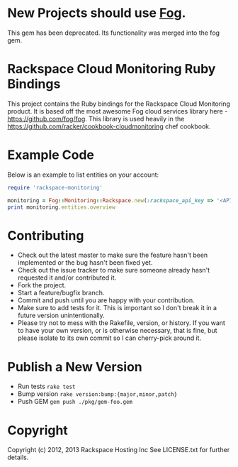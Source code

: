 # New Projects should use [Fog](http://github.com/fog/fog).
This gem has been deprecated.  Its functionality was merged into the fog gem.

# Rackspace Cloud Monitoring Ruby Bindings

This project contains the Ruby bindings for the Rackspace Cloud Monitoring product.  It is based off the most awesome Fog cloud services library here - https://github.com/fog/fog.  This library is used heavily in the https://github.com/racker/cookbook-cloudmonitoring chef cookbook.

# Example Code

Below is an example to list entities on your account:

```ruby
require 'rackspace-monitoring'

monitoring = Fog::Monitoring::Rackspace.new(:rackspace_api_key => '<API-KEY>', :rackspace_username => '<USERNAME>')
print monitoring.entities.overview

```

# Contributing
 
* Check out the latest master to make sure the feature hasn't been implemented or the bug hasn't been fixed yet.
* Check out the issue tracker to make sure someone already hasn't requested it and/or contributed it.
* Fork the project.
* Start a feature/bugfix branch.
* Commit and push until you are happy with your contribution.
* Make sure to add tests for it. This is important so I don't break it in a future version unintentionally.
* Please try not to mess with the Rakefile, version, or history. If you want to have your own version, or is otherwise necessary, that is fine, but please isolate to its own commit so I can cherry-pick around it.


# Publish a New Version

* Run tests `rake test`
* Bump version `rake version:bump:{major,minor,patch}`
* Push GEM `gem push ./pkg/gem-foo.gem`

# Copyright

Copyright (c) 2012, 2013 Rackspace Hosting Inc See LICENSE.txt for further details.
